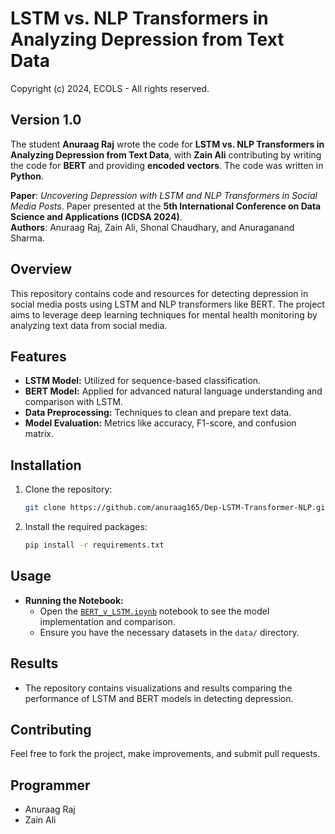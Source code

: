 # LSTM vs. NLP Transformers in Analyzing Depression from Text Data

Copyright (c) 2024, ECOLS - All rights reserved.

## Version 1.0

The student **Anuraag Raj** wrote the code for **LSTM vs. NLP Transformers in Analyzing Depression from Text Data**, with **Zain Ali** contributing by writing the code for **BERT** and providing **encoded vectors**. The code was written in **Python**.

**Paper**: *Uncovering Depression with LSTM and NLP Transformers in Social Media Posts*. Paper presented at the **5th International Conference on Data Science and Applications (ICDSA 2024)**.  
**Authors**: Anuraag Raj, Zain Ali, Shonal Chaudhary, and Anuraganand Sharma.

## Overview
This repository contains code and resources for detecting depression in social media posts using LSTM and NLP transformers like BERT. The project aims to leverage deep learning techniques for mental health monitoring by analyzing text data from social media.

## Features
- **LSTM Model:** Utilized for sequence-based classification.
- **BERT Model:** Applied for advanced natural language understanding and comparison with LSTM.
- **Data Preprocessing:** Techniques to clean and prepare text data.
- **Model Evaluation:** Metrics like accuracy, F1-score, and confusion matrix.

## Installation
1. Clone the repository:
    ```bash
    git clone https://github.com/anuraag165/Dep-LSTM-Transformer-NLP.git
    ```
2. Install the required packages:
    ```bash
    pip install -r requirements.txt
    ```

## Usage
- **Running the Notebook:**
    - Open the [`BERT_v_LSTM.ipynb`](https://github.com/anuraag165/Dep-LSTM-Transformer/blob/main/ipynb/BERT_v_LSTM.ipynb) notebook to see the model implementation and comparison.
    - Ensure you have the necessary datasets in the `data/` directory.

## Results
- The repository contains visualizations and results comparing the performance of LSTM and BERT models in detecting depression.

## Contributing
Feel free to fork the project, make improvements, and submit pull requests.

## Programmer

- Anuraag Raj
- Zain Ali
